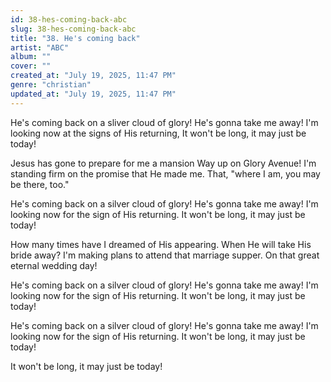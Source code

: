 ```yaml
---
id: 38-hes-coming-back-abc
slug: 38-hes-coming-back-abc
title: "38. He's coming back"
artist: "ABC"
album: ""
cover: ""
created_at: "July 19, 2025, 11:47 PM"
genre: "christian"
updated_at: "July 19, 2025, 11:47 PM"
---
```


He's coming back on a sliver cloud of glory! He's gonna take me away! I'm looking now at the signs of His returning, It won't be long, it may just be today!

Jesus has gone to prepare for me a mansion Way up on Glory Avenue! I'm standing firm on the promise that He made me. That, "where I am, you may be there, too." 

He's coming back on a silver cloud of glory! He's gonna take me away! I'm looking now for the sign of His returning. It won't be long, it may just be today!

How many times have I dreamed of His appearing. When He will take His bride away? I'm making plans to attend that marriage supper. On that great eternal wedding day!

He's coming back on a silver cloud of glory! He's gonna take me away! I'm looking now for the sign of His returning. It won't be long, it may just be today!

He's coming back on a silver cloud of glory! He's gonna take me away! I'm looking now for the sign of His returning. It won't be long, it may just be today!

It won't be long, it may just be today!